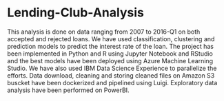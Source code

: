 # Lending-Club-Analysis

This analysis is done on data ranging from 2007 to 2016-Q1 on both accepted and rejected loans. We have used classification, clustering and prediction models to predict the interest rate of the loan. The project has been implemented in Python and R using Jupyter Notebook and RStudio and the best models have been deployed using Azure Machine Learning Studio. We have also used IBM Data Science Experience to parallelize the efforts. Data download, cleaning and storing cleaned files on Amazon S3 buscket have been dockerized and pipelined using Luigi. Exploratory data analysis have been performed on PowerBI.
